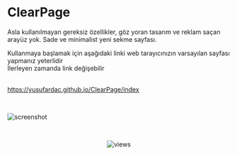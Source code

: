 # ClearPage

Asla kullanılmayan gereksiz özellikler, göz yoran tasarım ve reklam saçan arayüz yok.
Sade ve minimalist yeni sekme sayfası.<br>

Kullanmaya başlamak için aşağıdaki linki web tarayıcınızın varsayılan sayfası yapmanız yeterlidir<br>
İlerleyen zamanda link değişebilir<br><br>

https://yusufardac.github.io/ClearPage/index

<br>

![screenshot](https://github.com/user-attachments/assets/43f9ddf7-3421-4c34-b920-f13e2f01c991)

<br>

<p align='center'>
    <img src="https://komarev.com/ghpvc/?username=yusufardac&color=blue" alt="views"/>
</p>
